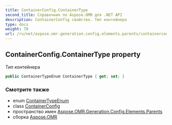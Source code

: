 ```yaml
---
title: ContainerConfig.ContainerType
second_title: Справочник по Aspose.OMR для .NET API
description: ContainerConfig свойство. Тип контейнера
type: docs
weight: 70
url: /ru/net/aspose.omr.generation.config.elements.parents/containerconfig/containertype/
---
```

## ContainerConfig.ContainerType property

Тип контейнера

```csharp
public ContainerTypeEnum ContainerType { get; set; }
```

### Смотрите также

* enum [ContainerTypeEnum](../../../aspose.omr.generation.config.enums/containertypeenum/)
* class [ContainerConfig](../)
* пространство имен [Aspose.OMR.Generation.Config.Elements.Parents](../../containerconfig/)
* сборка [Aspose.OMR](../../../)


